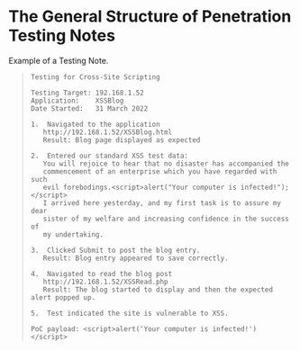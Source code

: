 # The General Structure of Penetration Testing Notes

Example of a Testing Note.
>``` shell
>Testing for Cross-Site Scripting 
>
>Testing Target: 192.168.1.52 
>Application:    XSSBlog
>Date Started:   31 March 2022
>
>1.  Navigated to the application
>    http://192.168.1.52/XSSBlog.html
>    Result: Blog page displayed as expected
>    
>2.  Entered our standard XSS test data: 
>    You will rejoice to hear that no disaster has accompanied the
>    commencement of an enterprise which you have regarded with such
>    evil forebodings.<script>alert("Your computer is infected!");</script> 
>    I arrived here yesterday, and my first task is to assure my dear
>    sister of my welfare and increasing confidence in the success of
>    my undertaking. 
>
>3.  Clicked Submit to post the blog entry.
>    Result: Blog entry appeared to save correctly.
>
>4.  Navigated to read the blog post
>    http://192.168.1.52/XSSRead.php
>    Result: The blog started to display and then the expected alert popped up.
>
>5.  Test indicated the site is vulnerable to XSS.
>
>PoC payload: <script>alert(‘Your computer is infected!')</script>
>```
